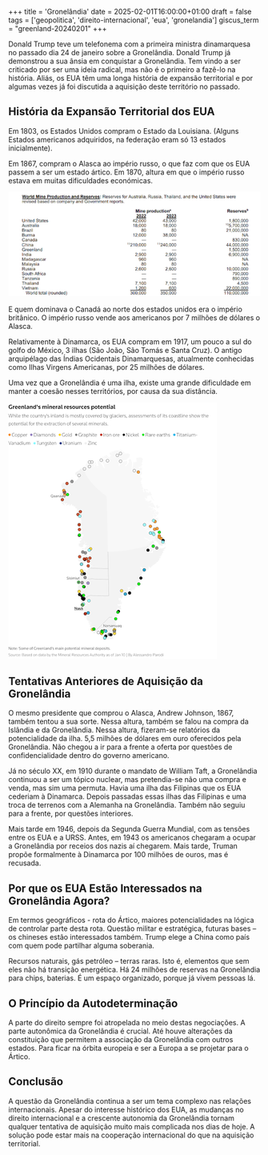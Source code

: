 +++
title = 'Gronelândia'
date = 2025-02-01T16:00:00+01:00
draft = false
tags = ['geopolitica', 'direito-internacional', 'eua', 'gronelandia']
giscus_term = "greenland-20240201"
+++

Donald Trump teve um telefonema com a primeira ministra dinamarquesa no passado dia 24 de janeiro sobre a Gronelândia. Donald Trump já demonstrou a sua ânsia em conquistar a Gronelândia. Tem vindo a ser criticado por ser uma ideia radical, mas não é o primeiro a fazê-lo na história. Aliás, os EUA têm uma longa história de expansão territorial e por algumas vezes já foi discutida a aquisição deste território no passado.

## História da Expansão Territorial dos EUA

Em 1803, os Estados Unidos compram o Estado da Louisiana. (Alguns Estados americanos adquiridos, na federação eram só 13 estados inicialmente).

Em 1867, compram o Alasca ao império russo, o que faz com que os EUA passem a ser um estado ártico. Em 1870, altura em que o império russo estava em muitas dificuldades económicas.

![Mapa Mundial de Mineração](world_mine.png)

E quem dominava o Canadá ao norte dos estados unidos era o império britânico. O império russo vende aos americanos por 7 milhões de dólares o Alasca.

Relativamente à Dinamarca, os EUA compram em 1917, um pouco a sul do golfo do México, 3 ilhas (São João, São Tomás e Santa Cruz). O antigo arquipélago das Índias Ocidentais Dinamarquesas, atualmente conhecidas como Ilhas Virgens Americanas, por 25 milhões de dólares.

Uma vez que a Gronelândia é uma ilha, existe uma grande dificuldade em manter a coesão nesses territórios, por causa da sua distância.

![Recursos Minerais da Gronelândia](greenland_mineral.png)

## Tentativas Anteriores de Aquisição da Gronelândia

O mesmo presidente que comprou o Alasca, Andrew Johnson, 1867, também tentou a sua sorte. Nessa altura, também se falou na compra da Islândia e da Gronelândia. Nessa altura, fizeram-se relatórios da potencialidade da ilha. 5,5 milhões de dólares em ouro oferecidos pela Gronelândia. Não chegou a ir para a frente a oferta por questões de confidencialidade dentro do governo americano.

Já no século XX, em 1910 durante o mandato de William Taft, a Gronelândia continuou a ser um tópico nuclear, mas pretendia-se não uma compra e venda, mas sim uma permuta. Havia uma ilha das Filipinas que os EUA cederiam à Dinamarca. Depois passadas essas ilhas das Filipinas e uma troca de terrenos com a Alemanha na Gronelândia. Também não seguiu para a frente, por questões interiores.

Mais tarde em 1946, depois da Segunda Guerra Mundial, com as tensões entre os EUA e a URSS. Antes, em 1943 os americanos chegaram a ocupar a Gronelândia por receios dos nazis aí chegarem. Mais tarde, Truman propõe formalmente à Dinamarca por 100 milhões de ouros, mas é recusada.

## Por que os EUA Estão Interessados na Gronelândia Agora?

Em termos geográficos - rota do Ártico, maiores potencialidades na lógica de controlar parte desta rota. Questão militar e estratégica, futuras bases – os chineses estão interessados também. Trump elege a China como país com quem pode partilhar alguma soberania.

Recursos naturais, gás petróleo – terras raras. Isto é, elementos que sem eles não há transição energética. Há 24 milhões de reservas na Gronelândia para chips, baterias. É um espaço organizado, porque já vivem pessoas lá.

## O Princípio da Autodeterminação

A parte do direito sempre foi atropelada no meio destas negociações. A parte autonômica da Gronelândia é crucial. Até houve alterações da constituição que permitem a associação da Gronelândia com outros estados. Para ficar na órbita europeia e ser a Europa a se projetar para o Ártico.

## Conclusão

A questão da Gronelândia continua a ser um tema complexo nas relações internacionais. Apesar do interesse histórico dos EUA, as mudanças no direito internacional e a crescente autonomia da Gronelândia tornam qualquer tentativa de aquisição muito mais complicada nos dias de hoje. A solução pode estar mais na cooperação internacional do que na aquisição territorial.
